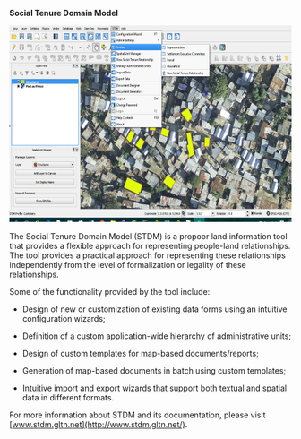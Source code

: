 **Social Tenure Domain Model**

<img src="./images/plugin_interface.png" width="624" height="351" />

The Social Tenure Domain Model (STDM) is a propoor land information tool that provides a flexible approach for representing people-land relationships. The tool provides a practical approach for representing these relationships independently from the level of formalization or legality of these relationships.

Some of the functionality provided by the tool include:

-   Design of new or customization of existing data forms using an intuitive configuration wizards;

-   Definition of a custom application-wide hierarchy of administrative units;

-   Design of custom templates for map-based documents/reports;

-   Generation of map-based documents in batch using custom templates;

-   Intuitive import and export wizards that support both textual and spatial data in different formats.

For more information about STDM and its documentation, please visit [www.stdm.gltn.net](http://www.stdm.gltn.net/).
